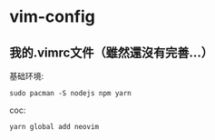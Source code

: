 # vim-config
## 我的.vimrc文件（雖然還沒有完善...）
基础环境:
 ```shell
 sudo pacman -S nodejs npm yarn
 ``` 
coc:
 ```shell
 yarn global add neovim
```
